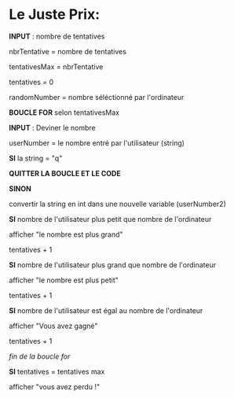 # Le Juste Prix:

**INPUT** : nombre de tentatives

nbrTentative = nombre de tentatives

tentativesMax = nbrTentative

tentatives = 0

randomNumber = nombre séléctionné par l'ordinateur

**BOUCLE FOR** selon tentativesMax

**INPUT** : Deviner le nombre

userNumber = le nombre entré par l'utilisateur (string)

**SI** la string = "q"

**QUITTER LA BOUCLE ET LE CODE**

**SINON**

convertir la string en int dans une nouvelle variable (userNumber2)

**SI** nombre de l'utilisateur plus petit que nombre de l'ordinateur

afficher "le nombre est plus grand"

tentatives + 1

**SI** nombre de l'utilisateur plus grand que nombre de l'ordinateur

afficher "le nombre est plus petit"

tentatives + 1

**SI** nombre de l'utilisateur est égal au nombre de l'ordinateur

afficher "Vous avez gagné"

tentatives + 1

*fin de la boucle for*

**SI** tentatives = tentatives max

afficher "vous avez perdu !"